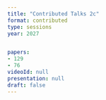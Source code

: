 ```yaml
---
title: "Contributed Talks 2c"
format: contributed
type: sessions
year: 2027


papers:
- 129
- 76
videoId: null
presentation: null
draft: false
---
```

